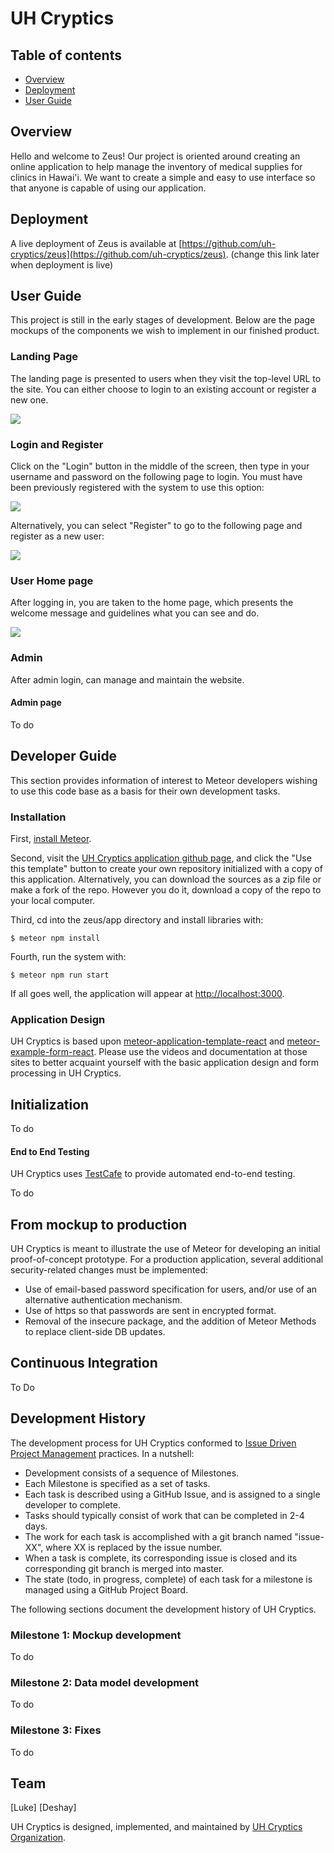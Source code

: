 # UH Cryptics

## Table of contents

* [Overview](#overview)
* [Deployment](#deployment)
* [User Guide](#user-guide)

## Overview

Hello and welcome to Zeus! Our project is oriented around creating an online application to help manage the inventory of medical supplies for clinics in Hawai'i. We want to create a simple and easy to use interface so that anyone is capable of using our application. 

## Deployment

A live deployment of Zeus is available at [https://github.com/uh-cryptics/zeus](https://github.com/uh-cryptics/zeus). (change this link later when deployment is live)

## User Guide

This project is still in the early stages of development. Below are the page mockups of the components we wish to implement in our finished product.

### Landing Page

The landing page is presented to users when they visit the top-level URL to the site. You can either choose to login to an existing account or register a new one. 

![](doc/landingPage.png)

### Login and Register

Click on the "Login" button in the middle of the screen, then type in your username and password on the following page to login. You must have been previously registered with the system to use this option:

![](doc/loginPage.png)

Alternatively, you can select "Register" to go to the following page and register as a new user:

![](doc/registerPage.png)

### User Home page

After logging in, you are taken to the home page, which presents the welcome message and guidelines what you can see and do.

![](doc/inventoryPage.png)

### Admin

After admin login, can manage and maintain the website.

#### Admin page
To do

## Developer Guide

This section provides information of interest to Meteor developers wishing to use this code base as a basis for their own development tasks.

### Installation

First, [install Meteor](https://www.meteor.com/install).

Second, visit the [UH Cryptics application github page](https://github.com/uh-cryptics/zeus), and click the "Use this template" button to create your own repository initialized with a copy of this application. Alternatively, you can download the sources as a zip file or make a fork of the repo.  However you do it, download a copy of the repo to your local computer.

Third, cd into the zeus/app directory and install libraries with:

```
$ meteor npm install
```

Fourth, run the system with:

```
$ meteor npm run start
```

If all goes well, the application will appear at [http://localhost:3000](http://localhost:3000).

### Application Design

UH Cryptics is based upon [meteor-application-template-react](https://ics-software-engineering.github.io/meteor-application-template-react/) and [meteor-example-form-react](https://ics-software-engineering.github.io/meteor-example-form-react/). Please use the videos and documentation at those sites to better acquaint yourself with the basic application design and form processing in UH Cryptics.

## Initialization
To do

#### End to End Testing

UH Cryptics uses [TestCafe](https://devexpress.github.io/testcafe/) to provide automated end-to-end testing.

To do

## From mockup to production

UH Cryptics is meant to illustrate the use of Meteor for developing an initial proof-of-concept prototype.  For a production application, several additional security-related changes must be implemented:

* Use of email-based password specification for users, and/or use of an alternative authentication mechanism.
* Use of https so that passwords are sent in encrypted format.
* Removal of the insecure package, and the addition of Meteor Methods to replace client-side DB updates.

## Continuous Integration
To Do

## Development History

The development process for UH Cryptics conformed to [Issue Driven Project Management](http://courses.ics.hawaii.edu/ics314f19/modules/project-management/) practices. In a nutshell:

* Development consists of a sequence of Milestones.
* Each Milestone is specified as a set of tasks.
* Each task is described using a GitHub Issue, and is assigned to a single developer to complete.
* Tasks should typically consist of work that can be completed in 2-4 days.
* The work for each task is accomplished with a git branch named "issue-XX", where XX is replaced by the issue number.
* When a task is complete, its corresponding issue is closed and its corresponding git branch is merged into master.
* The state (todo, in progress, complete) of each task for a milestone is managed using a GitHub Project Board.

The following sections document the development history of UH Cryptics.

### Milestone 1: Mockup development
To do

### Milestone 2: Data model development
To do

### Milestone 3: Fixes
To do

## Team

[Luke]
[Deshay]


UH Cryptics is designed, implemented, and maintained by [UH Cryptics Organization](https://github.com/uh-cryptics/).
